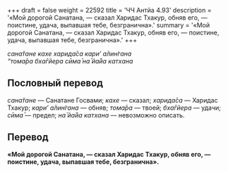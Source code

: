 +++
draft = false
weight = 22592
title = 'ЧЧ Антйа 4.93'
description = '«Мой дорогой Санатана, — сказал Харидас Тхакур, обняв его, — поистине, удача, выпавшая тебе, безгранична».'
summary = '«Мой дорогой Санатана, — сказал Харидас Тхакур, обняв его, — поистине, удача, выпавшая тебе, безгранична».'
+++

_сана̄тане кахе харида̄са кари’ а̄лин̇гана  
“тома̄ра бха̄гйера сӣма̄ на̄ йа̄йа катхана_

## Пословный перевод

_сана̄тане_ — Санатане Госвами; _кахе_ — сказал; _харида̄са_ — Харидас Тхакур; _кари’_ _а̄лин̇гана_ — обняв; _тома̄ра_ — твоей; _бха̄гйера_ — удачи; _сӣма̄_ — предел; _на̄_ _йа̄йа_ _катхана_ — невозможно описать.

## Перевод

**«Мой дорогой Санатана, — сказал Харидас Тхакур, обняв его, — поистине, удача, выпавшая тебе, безгранична».**
